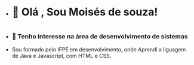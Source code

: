 - </html><h1>👋 Olá , Sou Moisés de souza! <h1>
- <h3>
  👀 Tenho interesse na área de desenvolvimento de sistemas 
- Sou formado pelo IFPE em desenvolvimento, onde Aprendi a liguagem de Java e Javascript, com HTML e CSS.
  <h3>
</html>


